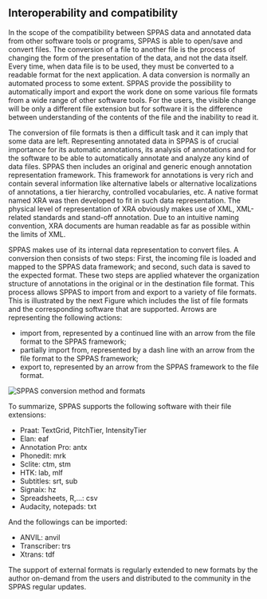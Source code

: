 ## Interoperability and compatibility


In the scope of the compatibility between SPPAS data and annotated data from
other software tools or programs, SPPAS is able to open/save and convert
files.
The conversion of a file to another file is the process of changing the form 
of the presentation of the data, and not the data itself. Every time, when 
data file is to be used, they must be converted to a readable format for 
the next application. A data conversion is normally an automated process 
to some extent. 
SPPAS provide the possibility to automatically import and export the work 
done on some various file formats from a wide range of other software tools.
For the users, the visible change will be only a different file extension but
for software it is the difference between understanding of the contents of 
the file and the inability to read it. 

The conversion of file formats is then a difficult task and it can imply that
some data are left.
Representing annotated data in SPPAS is of crucial importance for its 
automatic annotations, its analysis of annotations and for the software 
to be able to automatically annotate and analyze any kind of data files. 
SPPAS then includes an original and generic enough annotation representation 
framework. This framework for annotations is very rich and contain several 
information like alternative labels or alternative localizations of annotations,
a tier hierarchy, controlled vocabularies, etc. 
A native format named XRA was then developed to fit in such data 
representation. The physical level of representation of XRA obviously makes 
use of XML, XML-related standards and stand-off annotation. Due to an 
intuitive naming convention, XRA documents are human readable as far as 
possible within the limits of XML. 

SPPAS makes use of its internal data representation to convert files. 
A conversion then consists of two steps: First, the incoming file is loaded 
and mapped to the SPPAS data framework; and second, such data is saved to 
the expected format. These two steps are applied whatever the organization 
structure of annotations in the original or in the destination file format.
This process allows SPPAS to import from and export to a variety of file 
formats. This is illustrated by the next Figure which includes the list of
file formats and the corresponding software that are supported. Arrows are
representing the following actions:

* import from, represented by a continued line with an arrow from the file format to the SPPAS framework;
* partially import from, represented by a dash line with an arrow from the file format to the SPPAS framework;
* export to, represented by an arrow from the SPPAS framework to the file format.

![SPPAS conversion method and formats](etc/figures/sppas-formats.png)

To summarize, SPPAS supports the following software with their file extensions:

* Praat: TextGrid, PitchTier, IntensityTier
* Elan: eaf
* Annotation Pro: antx
* Phonedit: mrk
* Sclite: ctm, stm
* HTK: lab, mlf
* Subtitles: srt, sub
* Signaix: hz
* Spreadsheets, R,...: csv
* Audacity, notepads: txt

And the followings can be imported:

* ANVIL: anvil
* Transcriber: trs
* Xtrans: tdf

The support of external formats is regularly extended to new formats by the 
author on-demand from the users and distributed to the community in the SPPAS
regular updates.
